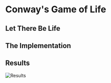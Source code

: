 # Conway's Game of Life

## Let There Be Life

## The Implementation

## Results
![Results](./output.gif)